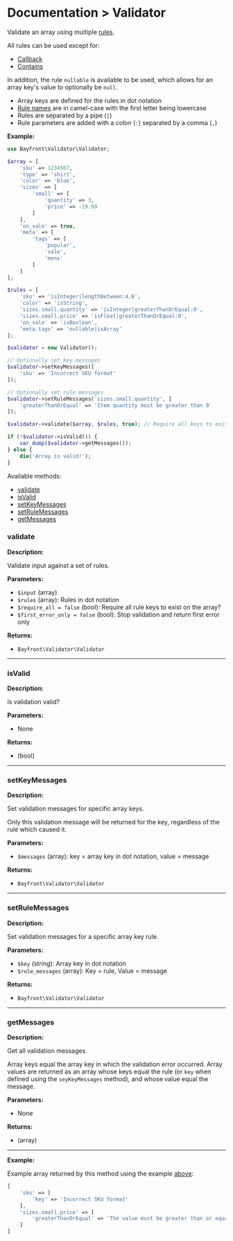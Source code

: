 # Documentation > Validator

Validate an array using multiple [rules](rules.md).

All rules can be used except for:

- [Callback](rules.md#callback)
- [Contains](rules.md#contains)

In addition, the rule `nullable` is available to be used, 
which allows for an array key's value to optionally be `null`.

- Array keys are defined for the rules in dot notation
- [Rule names](rules.md) are in camel-case with the first letter being lowercase
- Rules are separated by a pipe (`|`)
- Rule parameters are added with a colon (`:`) separated by a comma (`,`)

**Example:**

```php
use Bayfront\Validator\Validator;

$array = [
    'sku' => 1234567,
    'type' => 'shirt',
    'color' => 'blue',
    'sizes' => [
        'small' => [
            'quantity' => 3,
            'price' => -19.99
        ]
    ],
    'on_sale' => true,
    'meta' => [
        'tags' => [
            'popular',
            'sale',
            'mens'
        ]
    ]
];

$rules = [
    'sku' => 'isInteger|lengthBetween:4,6',
    'color' => 'isString',
    'sizes.small.quantity' => 'isInteger|greaterThanOrEqual:0',
    'sizes.small.price' => 'isFloat|greaterThanOrEqual:0',
    'on_sale' => 'isBoolean',
    'meta.tags' => 'nullable|isArray'
];

$validator = new Validator();

// Optionally set key messages
$validator->setKeyMessages([
    'sku' => 'Incorrect SKU format'
]);

// Optionally set rule messages
$validator->setRuleMessages('sizes.small.quantity', [
    'greaterThanOrEqual' => 'Item quantity must be greater than 0'
]);

$validator->validate($array, $rules, true); // Require all keys to exist

if (!$validator->isValid()) {
    var_dump($validator->getMessages());
} else {
    die('Array is valid!');
}
```

Available methods:

- [validate](#validate)
- [isValid](#isvalid)
- [setKeyMessages](#setkeymessages)
- [setRuleMessages](#setrulemessages)
- [getMessages](#getmessages)

### validate

**Description:**

Validate input against a set of rules.

**Parameters:**

- `$input` (array)
- `$rules` (array): Rules in dot notation
- `$require_all = false` (bool): Require all rule keys to exist on the array?
- `$first_error_only = false` (bool): Stop validation and return first error only

**Returns:**

- `Bayfront\Validator\Validator`

<hr />

### isValid

**Description:**

Is validation valid?

**Parameters:**

- None

**Returns:**

- (bool)

<hr />

### setKeyMessages

**Description:**

Set validation messages for specific array keys.

Only this validation message will be returned for the key, regardless of the rule which caused it.

**Parameters:**

- `$messages` (array): key = array key in dot notation, value = message

**Returns:**

- `Bayfront\Validator\Validator`

<hr />

### setRuleMessages

**Description:**

Set validation messages for a specific array key rule.

**Parameters:**

- `$key` (string): Array key in dot notation
- `$rule_messages` (array): Key = rule, Value = message

**Returns:**

- `Bayfront\Validator\Validator`

<hr />

### getMessages

**Description:**

Get all validation messages.

Array keys equal the array key in which the validation error occurred.
Array values are returned as an array whose keys equal the rule 
(or `key` when defined using the `seyKeyMessages` method), 
and whose value equal the message.

**Parameters:**

- None

**Returns:**

- (array)

<hr />

**Example:**

Example array returned by this method using the example [above](#documentation--validator):

```php
[
    'sku' => [
        'key' => 'Incorrect SKU format'
    ],
    'sizes.small.price' => [
        'greaterThanOrEqual' => 'The value must be greater than or equal to 0'
    ]
]
```
